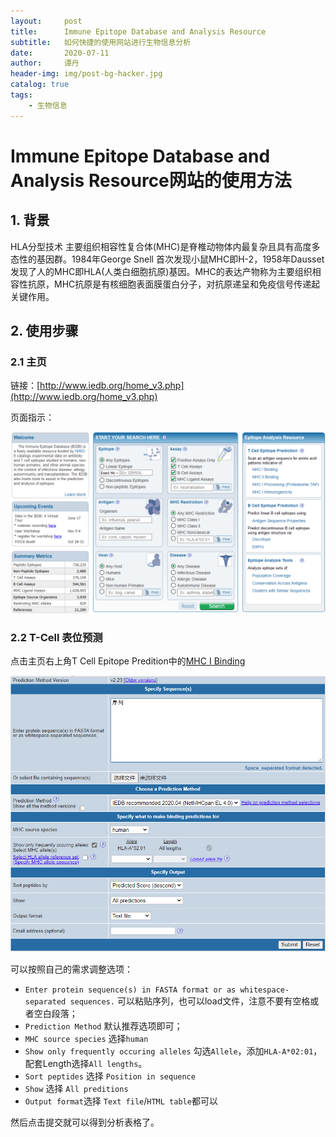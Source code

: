 ```yaml
---
layout:     post
title:      Immune Epitope Database and Analysis Resource
subtitle:   如何快捷的使用网站进行生物信息分析
date:       2020-07-11
author:     谭丹
header-img: img/post-bg-hacker.jpg
catalog: true
tags:
    - 生物信息
---
```


# Immune Epitope Database and Analysis Resource网站的使用方法

## 1. 背景

HLA分型技术 主要组织相容性复合体(MHC)是脊椎动物体内最复杂且具有高度多态性的基因群。1984年George Snell 首次发现小鼠MHC即H-2，1958年Dausset 发现了人的MHC即HLA(人类白细胞抗原)基因。MHC的表达产物称为主要组织相容性抗原，MHC抗原是有核细胞表面膜蛋白分子，对抗原递呈和免疫信号传递起关键作用。

## 2. 使用步骤

### 2.1 主页

链接：[http://www.iedb.org/home_v3.php](http://www.iedb.org/home_v3.php)

页面指示：

![image-20200711185651988](https://raw.githubusercontent.com/fdujay/online_img/master/img1/image-20200711185651988.png)

### 2.2 T-Cell 表位预测

点击主页右上角T Cell Epitope Predition中的[MHC I Binding](http://tools.iedb.org/mhci/)

<img src="https://raw.githubusercontent.com/fdujay/online_img/master/img1/image-20200711190232747.png" alt="image-20200711190232747" style="zoom:67%;" />

可以按照自己的需求调整选项：

- `Enter protein sequence(s) in FASTA format or as whitespace-separated sequences.` 可以粘贴序列，也可以load文件，注意不要有空格或者空白段落；
- `Prediction Method` 默认推荐选项即可；
- `MHC source species` 选择`human`
- `Show only frequently occuring alleles` 勾选`Allele`，添加`HLA-A*02:01`，配套Length选择`All lengths`。
- `Sort peptides` 选择 `Position in sequence`
- `Show` 选择 `All preditions`
- `Output format`选择 `Text file`/`HTML table`都可以

然后点击提交就可以得到分析表格了。